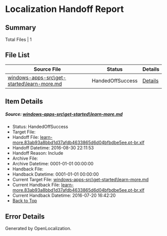# <a name='report-top'></a> Localization Handoff Report

## Summary
 Total Files | 1

## File List
 Source File | Status | Details 
 ----------- | ------ | ------- 
 [windows-apps-src\get-started\learn-more.md](https://github.com/Microsoft/windows-apps/blob/ce629f99d8162e9e81e4e4c8b7e0421e43898a53/windows-apps-src/get-started/learn-more.md) | HandedOffSuccess | [Details](#be9df71646e10633bb31b5bc6da73156e61a44073931)

## Item Details
##### <a name='be9df71646e10633bb31b5bc6da73156e61a44073931'></a> Source: [windows-apps-src\get-started\learn-more.md](https://github.com/Microsoft/windows-apps/blob/ce629f99d8162e9e81e4e4c8b7e0421e43898a53/windows-apps-src/get-started/learn-more.md)
* Status: HandedOffSuccess
* Target File: 
* Handoff File: [learn-more.83ab93a8bbd1d37afdb4633865d6d04bfbdbe5ee.pt-br.xlf](https://github.com/Microsoft/WDG.handoff/blob/200f72e241d154fbbf6f98b81fed7d782c048070/ol-handoff/Microsoft/windows-apps.pt-br/master/learn-more.83ab93a8bbd1d37afdb4633865d6d04bfbdbe5ee.pt-br.xlf)
* Handoff Datetime: 2016-08-30 22:11:53
* Handoff Reason: Include
* Archive File: 
* Archive Datetime: 0001-01-01 00:00:00
* Handback File: 
* Handback Datetime: 0001-01-01 00:00:00
* Current Target File: [windows-apps-src\get-started\learn-more.md](https://github.com/Microsoft/windows-apps.pt-br/blob/dbf044f5167007197ae221733c90ee5d3e669f73/windows-apps-src/get-started/learn-more.md)
* Current Handback File: [learn-more.83ab93a8bbd1d37afdb4633865d6d04bfbdbe5ee.pt-br.xlf](https://github.com/Microsoft/WDG.handback/blob/cbf08cbc88fac88dd61c866fefb7cd76d2b0d9a8/ol-handback/Microsoft/windows-apps.pt-br/master/learn-more.83ab93a8bbd1d37afdb4633865d6d04bfbdbe5ee.pt-br.xlf)
* Current Handback Datetime: 2016-07-20 16:42:20
* [Back to Top](#report-top)


## Error Details

Generated by OpenLocalization.
